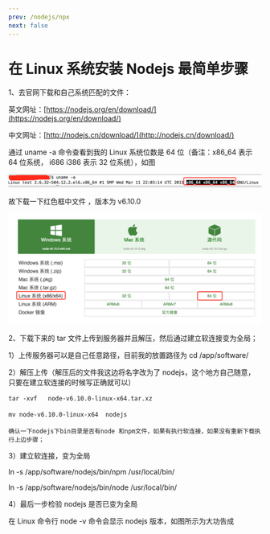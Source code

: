 ```yaml
---
prev: /nodejs/npx
next: false
---
```


# 在 Linux 系统安装 Nodejs 最简单步骤

1、去官网下载和自己系统匹配的文件：

英文网址：[https://nodejs.org/en/download/](https://nodejs.org/en/download/)

中文网址：[http://nodejs.cn/download/](http://nodejs.cn/download/)

通过 uname -a 命令查看到我的 Linux 系统位数是 64 位（备注：x86_64 表示 64 位系统， i686 i386 表示 32 位系统），如图

![linux](../images/nodejs/linux-config.png)

故下载一下红色框中文件 ，版本为 v6.10.0

![linux](../images/nodejs/nodejs-exe.png)

2、下载下来的 tar 文件上传到服务器并且解压，然后通过建立软连接变为全局；

1）上传服务器可以是自己任意路径，目前我的放置路径为 cd /app/software/

2）解压上传（解压后的文件我这边将名字改为了 nodejs，这个地方自己随意，只要在建立软连接的时候写正确就可以）

    tar -xvf   node-v6.10.0-linux-x64.tar.xz

    mv node-v6.10.0-linux-x64  nodejs

    确认一下nodejs下bin目录是否有node 和npm文件，如果有执行软连接，如果没有重新下载执行上边步骤；

3）建立软连接，变为全局

ln -s /app/software/nodejs/bin/npm /usr/local/bin/

ln -s /app/software/nodejs/bin/node /usr/local/bin/

4）最后一步检验 nodejs 是否已变为全局

在 Linux 命令行 node -v 命令会显示 nodejs 版本，如图所示为大功告成
